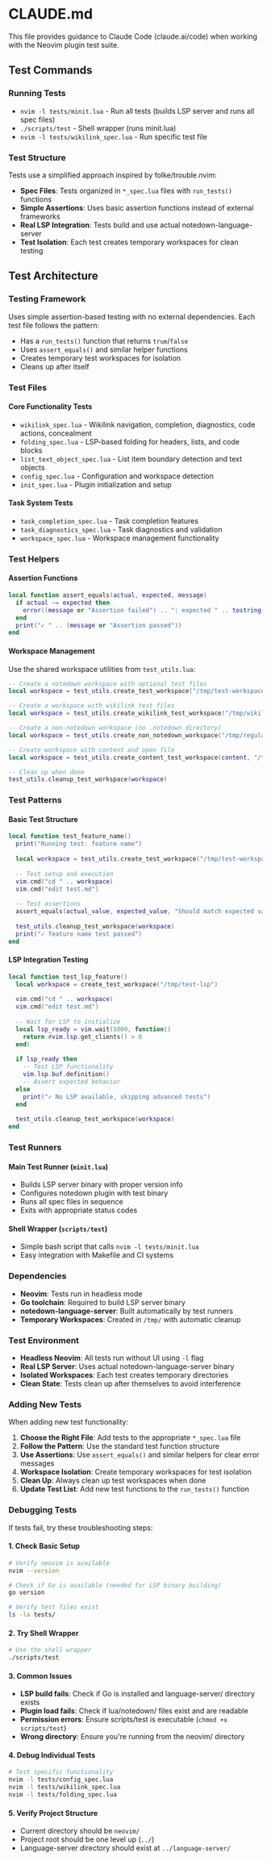 # CLAUDE.md

This file provides guidance to Claude Code (claude.ai/code) when working with the Neovim plugin test suite.

## Test Commands

### Running Tests
- `nvim -l tests/minit.lua` - Run all tests (builds LSP server and runs all spec files)
- `./scripts/test` - Shell wrapper (runs minit.lua)
- `nvim -l tests/wikilink_spec.lua` - Run specific test file

### Test Structure

Tests use a simplified approach inspired by folke/trouble.nvim:

- **Spec Files**: Tests organized in `*_spec.lua` files with `run_tests()` functions
- **Simple Assertions**: Uses basic assertion functions instead of external frameworks
- **Real LSP Integration**: Tests build and use actual notedown-language-server
- **Test Isolation**: Each test creates temporary workspaces for clean testing

## Test Architecture

### Testing Framework
Uses simple assertion-based testing with no external dependencies. Each test file follows the pattern:
- Has a `run_tests()` function that returns `true`/`false`
- Uses `assert_equals()` and similar helper functions
- Creates temporary test workspaces for isolation
- Cleans up after itself

### Test Files

#### Core Functionality Tests
- `wikilink_spec.lua` - Wikilink navigation, completion, diagnostics, code actions, concealment
- `folding_spec.lua` - LSP-based folding for headers, lists, and code blocks  
- `list_text_object_spec.lua` - List item boundary detection and text objects
- `config_spec.lua` - Configuration and workspace detection
- `init_spec.lua` - Plugin initialization and setup

#### Task System Tests
- `task_completion_spec.lua` - Task completion features
- `task_diagnostics_spec.lua` - Task diagnostics and validation
- `workspace_spec.lua` - Workspace management functionality

### Test Helpers

#### Assertion Functions
```lua
local function assert_equals(actual, expected, message)
  if actual ~= expected then
    error((message or "Assertion failed") .. ": expected " .. tostring(expected) .. " but got " .. tostring(actual))
  end
  print("✓ " .. (message or "Assertion passed"))
end
```

#### Workspace Management
Use the shared workspace utilities from `test_utils.lua`:

```lua
-- Create a notedown workspace with optional test files
local workspace = test_utils.create_test_workspace("/tmp/test-workspace", test_files)

-- Create a workspace with wikilink test files  
local workspace = test_utils.create_wikilink_test_workspace("/tmp/wikilink-test")

-- Create a non-notedown workspace (no .notedown directory)
local workspace = test_utils.create_non_notedown_workspace("/tmp/regular-markdown")

-- Create workspace with content and open file
local workspace = test_utils.create_content_test_workspace(content, "/tmp/content-test")

-- Clean up when done
test_utils.cleanup_test_workspace(workspace)
```

### Test Patterns

#### Basic Test Structure
```lua
local function test_feature_name()
  print("Running test: feature name")
  
  local workspace = test_utils.create_test_workspace("/tmp/test-workspace")
  
  -- Test setup and execution
  vim.cmd("cd " .. workspace)
  vim.cmd("edit test.md")
  
  -- Test assertions
  assert_equals(actual_value, expected_value, "Should match expected value")
  
  test_utils.cleanup_test_workspace(workspace)
  print("✓ feature name test passed")
end
```

#### LSP Integration Testing
```lua
local function test_lsp_feature()
  local workspace = create_test_workspace("/tmp/test-lsp")
  
  vim.cmd("cd " .. workspace)
  vim.cmd("edit test.md")
  
  -- Wait for LSP to initialize
  local lsp_ready = vim.wait(5000, function()
    return #vim.lsp.get_clients() > 0
  end)
  
  if lsp_ready then
    -- Test LSP functionality
    vim.lsp.buf.definition()
    -- Assert expected behavior
  else
    print("✓ No LSP available, skipping advanced tests")
  end
  
  test_utils.cleanup_test_workspace(workspace)
end
```

### Test Runners

#### Main Test Runner (`minit.lua`)
- Builds LSP server binary with proper version info
- Configures notedown plugin with test binary
- Runs all spec files in sequence
- Exits with appropriate status codes

#### Shell Wrapper (`scripts/test`)
- Simple bash script that calls `nvim -l tests/minit.lua`
- Easy integration with Makefile and CI systems

### Dependencies
- **Neovim**: Tests run in headless mode
- **Go toolchain**: Required to build LSP server binary
- **notedown-language-server**: Built automatically by test runners
- **Temporary Workspaces**: Created in `/tmp/` with automatic cleanup

### Test Environment
- **Headless Neovim**: All tests run without UI using `-l` flag
- **Real LSP Server**: Uses actual notedown-language-server binary
- **Isolated Workspaces**: Each test creates temporary directories
- **Clean State**: Tests clean up after themselves to avoid interference

### Adding New Tests

When adding new test functionality:

1. **Choose the Right File**: Add tests to the appropriate `*_spec.lua` file
2. **Follow the Pattern**: Use the standard test function structure
3. **Use Assertions**: Use `assert_equals()` and similar helpers for clear error messages
4. **Workspace Isolation**: Create temporary workspaces for test isolation
5. **Clean Up**: Always clean up test workspaces when done
6. **Update Test List**: Add new test functions to the `run_tests()` function

### Debugging Tests

If tests fail, try these troubleshooting steps:

#### 1. Check Basic Setup
```bash
# Verify neovim is available
nvim --version

# Check if Go is available (needed for LSP binary building)  
go version

# Verify test files exist
ls -la tests/
```

#### 2. Try Shell Wrapper
```bash
# Use the shell wrapper
./scripts/test
```

#### 3. Common Issues
- **LSP build fails**: Check if Go is installed and language-server/ directory exists
- **Plugin load fails**: Check if lua/notedown/ files exist and are readable  
- **Permission errors**: Ensure scripts/test is executable (`chmod +x scripts/test`)
- **Wrong directory**: Ensure you're running from the neovim/ directory

#### 4. Debug Individual Tests
```bash
# Test specific functionality
nvim -l tests/config_spec.lua
nvim -l tests/wikilink_spec.lua
nvim -l tests/folding_spec.lua
```

#### 5. Verify Project Structure
- Current directory should be `neovim/`  
- Project root should be one level up (`../`)
- Language-server directory should exist at `../language-server/`